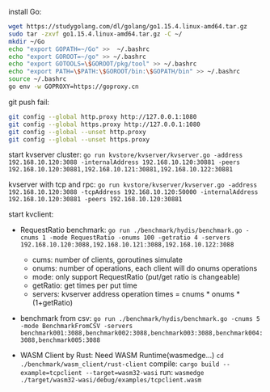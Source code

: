install Go:
```bash
wget https://studygolang.com/dl/golang/go1.15.4.linux-amd64.tar.gz
sudo tar -zxvf go1.15.4.linux-amd64.tar.gz -C ~/
mkdir ~/Go
echo "export GOPATH=~/Go" >>  ~/.bashrc 
echo "export GOROOT=~/go" >> ~/.bashrc 
echo "export GOTOOLS=\$GOROOT/pkg/tool" >> ~/.bashrc
echo "export PATH=\$PATH:\$GOROOT/bin:\$GOPATH/bin" >> ~/.bashrc
source ~/.bashrc
go env -w GOPROXY=https://goproxy.cn
```
git push fail:
```bash
git config --global http.proxy http://127.0.0.1:1080
git config --global https.proxy http://127.0.0.1:1080
git config --global --unset http.proxy
git config --global --unset https.proxy
```

start kvserver cluster: 
`go run kvstore/kvserver/kvserver.go -address 192.168.10.120:3088 -internalAddress 192.168.10.120:30881 -peers 192.168.10.120:30881,192.168.10.121:30881,192.168.10.122:30881`

kvserver with tcp and rpc:
`go run kvstore/kvserver/kvserver.go -address 192.168.10.120:3088 -tcpAddress 192.168.10.120:50000 -internalAddress 192.168.10.120:30881 -peers 192.168.10.120:30881`

start kvclient:
* RequestRatio benchmark: 
    `go run ./benchmark/hydis/benchmark.go -cnums 1 -mode RequestRatio -onums 100 -getratio 4 -servers 192.168.10.120:3088,192.168.10.121:3088,192.168.10.122:3088`
    * cums: number of clients, goroutines simulate
    * onums: number of operations, each client will do onums operations
    * mode: only support RequestRatio (put/get ratio is changeable)
    * getRatio: get times per put time
    * servers: kvserver address
    operation times = cnums * onums * (1+getRatio)

* benchmark from csv:
    `go run ./benchmark/hydis/benchmark.go -cnums 5 -mode BenchmarkFromCSV -servers benchmark001:3088,benchmark002:3088,benchmark003:3088,benchmark004:3088,benchmark005:3088`

* WASM Client by Rust:
    Need WASM Runtime(wasmedge...)
    `cd ./benchmark/wasm_client/rust-client`
    compile: `cargo build --example=tcpclient --target=wasm32-wasi`
    run: `wasmedge ./target/wasm32-wasi/debug/examples/tcpclient.wasm`